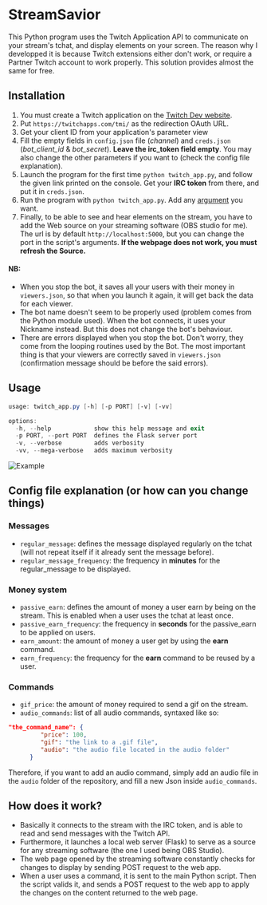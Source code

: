 # StreamSavior

This Python program uses the Twitch Application API to communicate on your stream's tchat, and display elements on your screen. The reason why I developped it is because Twitch extensions either don't work, or require a Partner Twitch account to work properly. This solution provides almost the same for free.

## Installation

1. You must create a Twitch application on the [Twitch Dev website](https://dev.twitch.tv/console/apps/).
2. Put `https://twitchapps.com/tmi/` as the redirection OAuth URL.
3. Get your client ID from your application's parameter view
4. Fill the empty fields in `config.json` file (*channel*) and `creds.json` (*bot_client_id* & *bot_secret*). **Leave the irc_token field empty**. You may also change the other parameters if you want to (check the config file explanation).
5. Launch the program for the first time `python twitch_app.py`, and follow the given link printed on the console. Get your **IRC token** from there, and put it in `creds.json`.
6. Run the program with `python twitch_app.py`. Add any [argument](#usage) you want.
7. Finally, to be able to see and hear elements on the stream, you have to add the Web source on your streaming software (OBS studio for me). The url is by default `http://localhost:5000`, but you can change the port in the script's arguments. **If the webpage does not work, you must refresh the Source.**

#### **NB:**
- When you stop the bot, it saves all your users with their money in `viewers.json`, so that when you launch it again, it will get back the data for each viewer.
- The bot name doesn't seem to be properly used (problem comes from the Python module used). When the bot connects, it uses your Nickname instead. But this does not change the bot's behaviour.
- There are errors displayed when you stop the bot. Don't worry, they come from the looping routines used by the Bot. The most important thing is that your viewers are correctly saved in `viewers.json` (confirmation message should be before the said errors).

## Usage

```powershell
usage: twitch_app.py [-h] [-p PORT] [-v] [-vv]

options:
  -h, --help            show this help message and exit
  -p PORT, --port PORT  defines the Flask server port
  -v, --verbose         adds verbosity
  -vv, --mega-verbose   adds maximum verbosity
```

![Example](example.gif)

## Config file explanation (or how can you change things)

### Messages
- `regular_message`: defines the message displayed regularly on the tchat (will not repeat itself if it already sent the message before).
- `regular_message_frequency`: the frequency in **minutes** for the regular_message to be displayed.

### Money system
- `passive_earn`: defines the amount of money a user earn by being on the stream. This is enabled when a user uses the tchat at least once.
- `passive_earn_frequency`: the frequency in **seconds** for the passive_earn to be applied on users.
- `earn_amount`: the amount of money a user get by using the **earn** command.
- `earn_frequency`: the frequency for the **earn** command to be reused by a user.

### Commands
- `gif_price`: the amount of money required to send a gif on the stream.
- `audio_commands`: list of all audio commands, syntaxed like so:
```json
"the_command_name": {
         "price": 100,
         "gif": "the link to a .gif file",
         "audio": "the audio file located in the audio folder"
      }
```

Therefore, if you want to add an audio command, simply add an audio file in the `audio` folder of the repository, and fill a new Json inside `audio_commands`.

## How does it work?

- Basically it connects to the stream with the IRC token, and is able to read and send messages with the Twitch API.
- Furthermore, it launches a local web server (Flask) to serve as a source for any streaming software (the one I used being OBS Studio).
- The web page opened by the streaming software constantly checks for changes to display by sending POST request to the web app.
- When a user uses a command, it is sent to the main Python script. Then the script valids it, and sends a POST request to the web app to apply the changes on the content returned to the web page.